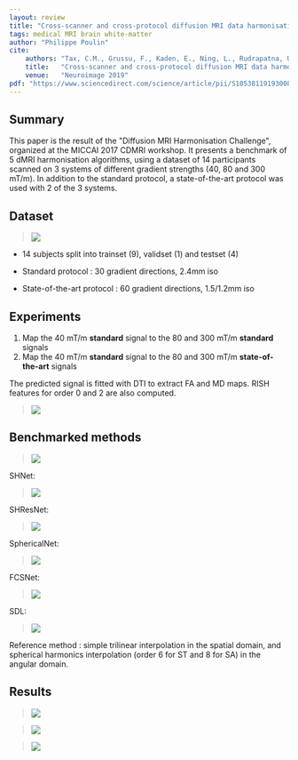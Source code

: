 ```yaml
---
layout: review
title: "Cross-scanner and cross-protocol diffusion MRI data harmonisation: A benchmark database and evaluation of algorithms"
tags: medical MRI brain white-matter
author: "Philippe Poulin"
cite:
    authors: "Tax, C.M., Grussu, F., Kaden, E., Ning, L., Rudrapatna, U., Evans, J., St-Jean, S., Leemans, A., Koppers, S., Merhof, D. and Ghosh, A."
    title:   "Cross-scanner and cross-protocol diffusion MRI data harmonisation: A benchmark database and evaluation of algorithms"
    venue:   "Neuroimage 2019"
pdf: "https://www.sciencedirect.com/science/article/pii/S1053811919300837"
---
```


## Summary

This paper is the result of the "Diffusion MRI Harmonisation Challenge", organized at the MICCAI 2017 CDMRI workshop.
It presents a benchmark of 5 dMRI harmonisation algorithms, using a dataset of 14 participants scanned on 3 systems of different gradient strengths (40, 80 and 300 mT/m).
In addition to the standard protocol, a state-of-the-art protocol was used with 2 of the 3 systems.

## Dataset

> ![](/article/images/cross-scanner-protocol-harmonization/figure1.png)

- 14 subjects split into trainset (9), validset (1) and testset (4)

- Standard protocol : 30 gradient directions, 2.4mm iso
- State-of-the-art protocol : 60 gradient directions, 1.5/1.2mm iso


## Experiments

1. Map the 40 mT/m **standard** signal to the 80 and 300 mT/m **standard** signals
2. Map the 40 mT/m **standard** signal to the 80 and 300 mT/m **state-of-the-art** signals

The predicted signal is fitted with DTI to extract FA and MD maps.
RISH features for order 0 and 2 are also computed.


> ![](/article/images/cross-scanner-protocol-harmonization/figure2.png)


## Benchmarked methods

> ![](/article/images/cross-scanner-protocol-harmonization/table3.png)

SHNet:
> ![](/article/images/cross-scanner-protocol-harmonization/table4.png)

SHResNet:
> ![](/article/images/cross-scanner-protocol-harmonization/figure3.png)

SphericalNet:
> ![](/article/images/cross-scanner-protocol-harmonization/table5.png)

FCSNet:
> ![](/article/images/cross-scanner-protocol-harmonization/figure4.png)

SDL:
> ![](/article/images/cross-scanner-protocol-harmonization/figure5.png)

Reference method : simple trilinear interpolation in the spatial domain, and spherical harmonics interpolation (order 6 for ST and 8 for SA) in the angular domain.

## Results


> ![](/article/images/cross-scanner-protocol-harmonization/figure6.png)


> ![](/article/images/cross-scanner-protocol-harmonization/figure7.png)

> ![](/article/images/cross-scanner-protocol-harmonization/figure8.png)